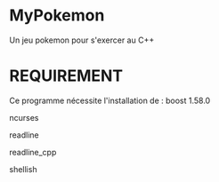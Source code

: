 # MyPokemon
Un jeu pokemon pour s'exercer au C++

REQUIREMENT
===========

Ce programme nécessite l'installation de :
boost 1.58.0

ncurses

readline

readline_cpp

shellish

